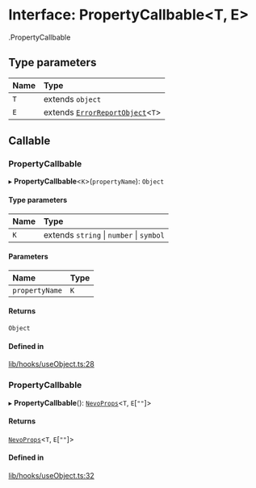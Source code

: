# Interface: PropertyCallbable<T, E\>

[<internal>](../wiki/%3Cinternal%3E).PropertyCallbable

## Type parameters

| Name | Type |
| :------ | :------ |
| `T` | extends `object` |
| `E` | extends [`ErrorReportObject`](../wiki/%3Cinternal%3E#errorreportobject)<`T`\> |

## Callable

### PropertyCallbable

▸ **PropertyCallbable**<`K`\>(`propertyName`): `Object`

#### Type parameters

| Name | Type |
| :------ | :------ |
| `K` | extends `string` \| `number` \| `symbol` |

#### Parameters

| Name | Type |
| :------ | :------ |
| `propertyName` | `K` |

#### Returns

`Object`

#### Defined in

[lib/hooks/useObject.ts:28](https://github.com/davidbonnet/realue/blob/084ba0c/lib/hooks/useObject.ts#L28)

### PropertyCallbable

▸ **PropertyCallbable**(): [`NevoProps`](../wiki/%3Cinternal%3E#nevoprops)<`T`, `E`[``""``]\>

#### Returns

[`NevoProps`](../wiki/%3Cinternal%3E#nevoprops)<`T`, `E`[``""``]\>

#### Defined in

[lib/hooks/useObject.ts:32](https://github.com/davidbonnet/realue/blob/084ba0c/lib/hooks/useObject.ts#L32)

